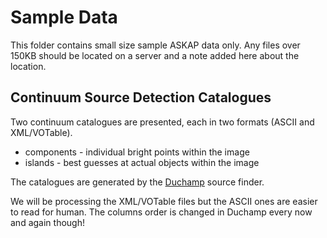 # Sample Data

This folder contains small size sample ASKAP data only. Any files over 150KB should 
be located on a server and a note added here about the location.


## Continuum Source Detection Catalogues

Two continuum catalogues are presented, each in two formats (ASCII and XML/VOTable).

* components - individual bright points within the image
* islands - best guesses at actual objects within the image

The catalogues are generated by the [Duchamp](http://www.atnf.csiro.au/people/Matthew.Whiting/Duchamp/) source finder.

We will be processing the XML/VOTable files but the ASCII ones are easier to read for human. The columns order is changed in Duchamp every now and again though!
